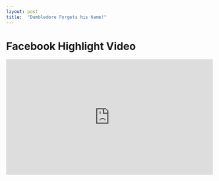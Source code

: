 ```yaml
---
layout: post
title:  "Dumbledore Forgets his Name!"
---
```


# Facebook Highlight Video

<iframe src="https://www.facebook.com/plugins/video.php?height=314&href=https%3A%2F%2Fwww.facebook.com%2FBLTRetro%2Fvideos%2F3951592478240855%2F&show_text=false&width=560" width="560" height="314" style="border:none;overflow:hidden" scrolling="no" frameborder="0" allowfullscreen="true" allow="autoplay; clipboard-write; encrypted-media; picture-in-picture; web-share" allowFullScreen="true"></iframe>
